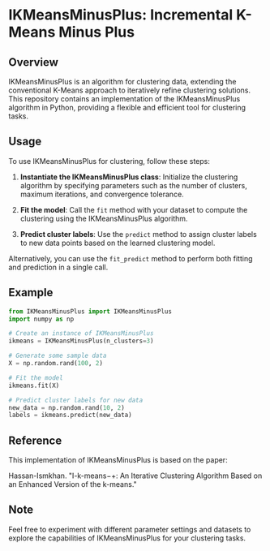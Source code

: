 # IKMeansMinusPlus: Incremental K-Means Minus Plus

## Overview

IKMeansMinusPlus is an algorithm for clustering data, extending the conventional K-Means approach to iteratively refine clustering solutions. This repository contains an implementation of the IKMeansMinusPlus algorithm in Python, providing a flexible and efficient tool for clustering tasks.

## Usage

To use IKMeansMinusPlus for clustering, follow these steps:

1. **Instantiate the IKMeansMinusPlus class**: Initialize the clustering algorithm by specifying parameters such as the number of clusters, maximum iterations, and convergence tolerance.

2. **Fit the model**: Call the `fit` method with your dataset to compute the clustering using the IKMeansMinusPlus algorithm.

3. **Predict cluster labels**: Use the `predict` method to assign cluster labels to new data points based on the learned clustering model.

Alternatively, you can use the `fit_predict` method to perform both fitting and prediction in a single call.

## Example

```python
from IKMeansMinusPlus import IKMeansMinusPlus
import numpy as np

# Create an instance of IKMeansMinusPlus
ikmeans = IKMeansMinusPlus(n_clusters=3)

# Generate some sample data
X = np.random.rand(100, 2)

# Fit the model
ikmeans.fit(X)

# Predict cluster labels for new data
new_data = np.random.rand(10, 2)
labels = ikmeans.predict(new_data)
```

## Reference

This implementation of IKMeansMinusPlus is based on the paper:

Hassan-Ismkhan. "I-k-means−+: An Iterative Clustering Algorithm Based on an Enhanced Version of the k-means." 

## Note

Feel free to experiment with different parameter settings and datasets to explore the capabilities of IKMeansMinusPlus for your clustering tasks.
